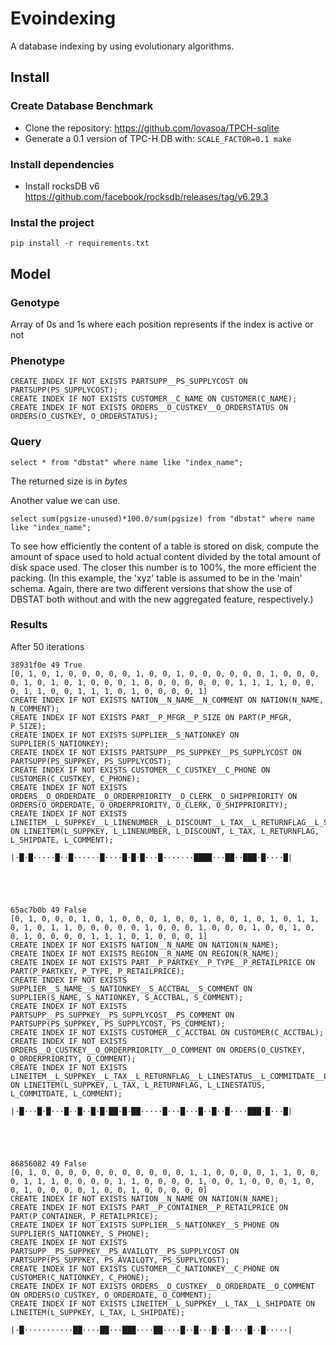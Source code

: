 # Evoindexing

A database indexing by using evolutionary algorithms.


## Install

### Create Database Benchmark
- Clone the repository: https://github.com/lovasoa/TPCH-sqlite
- Generate a 0.1 version of TPC-H DB with: `SCALE_FACTOR=0.1 make`

### Install dependencies
- Install rocksDB v6 https://github.com/facebook/rocksdb/releases/tag/v6.29.3

### Instal the project

```pip install -r requirements.txt```


## Model

### Genotype

Array of 0s and 1s where each position represents if the index is active or not

### Phenotype


```
CREATE INDEX IF NOT EXISTS PARTSUPP__PS_SUPPLYCOST ON PARTSUPP(PS_SUPPLYCOST);
CREATE INDEX IF NOT EXISTS CUSTOMER__C_NAME ON CUSTOMER(C_NAME);
CREATE INDEX IF NOT EXISTS ORDERS__O_CUSTKEY__O_ORDERSTATUS ON ORDERS(O_CUSTKEY, O_ORDERSTATUS);
```

### Query

```
select * from "dbstat" where name like "index_name";
```

The returned size is in _bytes_


Another value we can use.

```
select sum(pgsize-unused)*100.0/sum(pgsize) from "dbstat" where name like "index_name";
```

To see how efficiently the content of a table is stored on disk, compute the amount of space used to hold actual content divided by the total amount of disk space used. The closer this number is to 100%, the more efficient the packing. (In this example, the 'xyz' table is assumed to be in the 'main' schema. Again, there are two different versions that show the use of DBSTAT both without and with the new aggregated feature, respectively.)


### Results

After 50 iterations



```
38931f0e 49 True
[0, 1, 0, 1, 0, 0, 0, 0, 0, 1, 0, 0, 1, 0, 0, 0, 0, 0, 0, 1, 0, 0, 0, 0, 1, 0, 1, 0, 1, 0, 0, 0, 1, 0, 0, 0, 0, 0, 0, 0, 1, 1, 1, 1, 0, 0, 0, 1, 1, 0, 0, 1, 1, 1, 0, 1, 0, 0, 0, 0, 1]
CREATE INDEX IF NOT EXISTS NATION__N_NAME__N_COMMENT ON NATION(N_NAME, N_COMMENT);
CREATE INDEX IF NOT EXISTS PART__P_MFGR__P_SIZE ON PART(P_MFGR, P_SIZE);
CREATE INDEX IF NOT EXISTS SUPPLIER__S_NATIONKEY ON SUPPLIER(S_NATIONKEY);
CREATE INDEX IF NOT EXISTS PARTSUPP__PS_SUPPKEY__PS_SUPPLYCOST ON PARTSUPP(PS_SUPPKEY, PS_SUPPLYCOST);
CREATE INDEX IF NOT EXISTS CUSTOMER__C_CUSTKEY__C_PHONE ON CUSTOMER(C_CUSTKEY, C_PHONE);
CREATE INDEX IF NOT EXISTS ORDERS__O_ORDERDATE__O_ORDERPRIORITY__O_CLERK__O_SHIPPRIORITY ON ORDERS(O_ORDERDATE, O_ORDERPRIORITY, O_CLERK, O_SHIPPRIORITY);
CREATE INDEX IF NOT EXISTS LINEITEM__L_SUPPKEY__L_LINENUMBER__L_DISCOUNT__L_TAX__L_RETURNFLAG__L_SHIPDATE__L_COMMENT ON LINEITEM(L_SUPPKEY, L_LINENUMBER, L_DISCOUNT, L_TAX, L_RETURNFLAG, L_SHIPDATE, L_COMMENT);

|·█·█·····█··█······█····█·█·█···█·······████···██··███·█····█|





65ac7b0b 49 False
[0, 1, 0, 0, 0, 1, 0, 1, 0, 0, 0, 1, 0, 0, 1, 0, 0, 1, 0, 1, 0, 1, 1, 0, 1, 0, 1, 1, 0, 0, 0, 0, 0, 1, 0, 0, 0, 1, 0, 0, 0, 1, 0, 0, 1, 0, 0, 1, 0, 0, 0, 0, 1, 1, 1, 0, 1, 0, 0, 0, 1]
CREATE INDEX IF NOT EXISTS NATION__N_NAME ON NATION(N_NAME);
CREATE INDEX IF NOT EXISTS REGION__R_NAME ON REGION(R_NAME);
CREATE INDEX IF NOT EXISTS PART__P_PARTKEY__P_TYPE__P_RETAILPRICE ON PART(P_PARTKEY, P_TYPE, P_RETAILPRICE);
CREATE INDEX IF NOT EXISTS SUPPLIER__S_NAME__S_NATIONKEY__S_ACCTBAL__S_COMMENT ON SUPPLIER(S_NAME, S_NATIONKEY, S_ACCTBAL, S_COMMENT);
CREATE INDEX IF NOT EXISTS PARTSUPP__PS_SUPPKEY__PS_SUPPLYCOST__PS_COMMENT ON PARTSUPP(PS_SUPPKEY, PS_SUPPLYCOST, PS_COMMENT);
CREATE INDEX IF NOT EXISTS CUSTOMER__C_ACCTBAL ON CUSTOMER(C_ACCTBAL);
CREATE INDEX IF NOT EXISTS ORDERS__O_CUSTKEY__O_ORDERPRIORITY__O_COMMENT ON ORDERS(O_CUSTKEY, O_ORDERPRIORITY, O_COMMENT);
CREATE INDEX IF NOT EXISTS LINEITEM__L_SUPPKEY__L_TAX__L_RETURNFLAG__L_LINESTATUS__L_COMMITDATE__L_COMMENT ON LINEITEM(L_SUPPKEY, L_TAX, L_RETURNFLAG, L_LINESTATUS, L_COMMITDATE, L_COMMENT);

|·█···█·█···█··█··█·█·██·█·██·····█···█···█··█··█····███·█···█|





86856082 49 False
[0, 1, 0, 0, 0, 0, 0, 0, 0, 0, 0, 0, 0, 1, 1, 0, 0, 0, 0, 1, 1, 0, 0, 0, 1, 1, 1, 0, 0, 0, 0, 1, 1, 0, 0, 0, 0, 1, 0, 0, 1, 0, 0, 0, 1, 0, 0, 1, 0, 0, 0, 0, 1, 0, 0, 1, 0, 0, 0, 0, 0]
CREATE INDEX IF NOT EXISTS NATION__N_NAME ON NATION(N_NAME);
CREATE INDEX IF NOT EXISTS PART__P_CONTAINER__P_RETAILPRICE ON PART(P_CONTAINER, P_RETAILPRICE);
CREATE INDEX IF NOT EXISTS SUPPLIER__S_NATIONKEY__S_PHONE ON SUPPLIER(S_NATIONKEY, S_PHONE);
CREATE INDEX IF NOT EXISTS PARTSUPP__PS_SUPPKEY__PS_AVAILQTY__PS_SUPPLYCOST ON PARTSUPP(PS_SUPPKEY, PS_AVAILQTY, PS_SUPPLYCOST);
CREATE INDEX IF NOT EXISTS CUSTOMER__C_NATIONKEY__C_PHONE ON CUSTOMER(C_NATIONKEY, C_PHONE);
CREATE INDEX IF NOT EXISTS ORDERS__O_CUSTKEY__O_ORDERDATE__O_COMMENT ON ORDERS(O_CUSTKEY, O_ORDERDATE, O_COMMENT);
CREATE INDEX IF NOT EXISTS LINEITEM__L_SUPPKEY__L_TAX__L_SHIPDATE ON LINEITEM(L_SUPPKEY, L_TAX, L_SHIPDATE);

|·█···········██····██···███····██····█··█···█··█····█··█·····|

```
